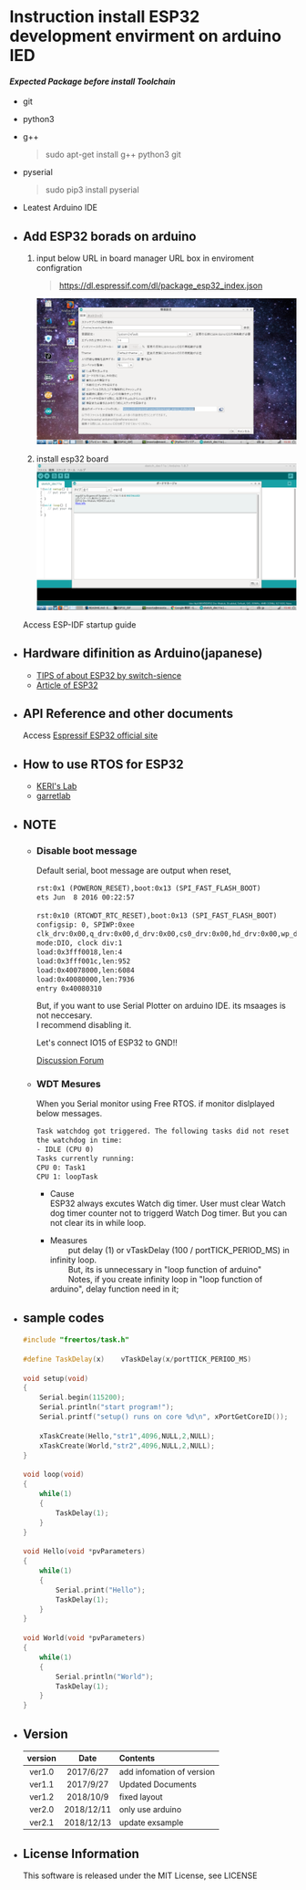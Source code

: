# Instruction install ESP32 development envirment on arduino IED


#### ***Expected Package before install Toolchain***
- git
- python3
- g++
    > sudo apt-get install g++ python3 git
- pyserial
    > sudo pip3 install pyserial
- Leatest Arduino IDE

- ## Add ESP32 borads on arduino

    1. input below URL in board manager URL box in enviroment configration
        > https://dl.espressif.com/dl/package_esp32_index.json   

        ![](./pictures/BoradManager.png)
    2. install esp32 board 
        ![](./pictures/install.png)

    Access ESP-IDF startup guide 
- ## Hardware difinition as Arduino(japanese)
    - [TIPS of about ESP32 by switch-sience](https://trac.switch-science.com/wiki/esp32_tips)   
    - [Article of ESP32](https://ht-deko.com/arduino/esp-wroom-32.html#17)

- ## API Reference and other documents
    Access [Espressif ESP32 official site](https://docs.espressif.com/projects/esp-idf/en/latest/get-started/linux-setup.html)

- ## How to use RTOS for ESP32
    - [KERI's Lab](https://kerikeri.top/posts/2017-06-24-esp32-dual-core/)   
    - [garretlab](https://garretlab.web.fc2.com/arduino/esp32/lab/task/index.html)
- ## NOTE
    - ### Disable boot message
        Default serial, boot message are output when reset,
        ~~~
        rst:0x1 (POWERON_RESET),boot:0x13 (SPI_FAST_FLASH_BOOT)
        ets Jun  8 2016 00:22:57

        rst:0x10 (RTCWDT_RTC_RESET),boot:0x13 (SPI_FAST_FLASH_BOOT)
        configsip: 0, SPIWP:0xee
        clk_drv:0x00,q_drv:0x00,d_drv:0x00,cs0_drv:0x00,hd_drv:0x00,wp_drv:0x00
        mode:DIO, clock div:1
        load:0x3fff0018,len:4
        load:0x3fff001c,len:952
        load:0x40078000,len:6084
        load:0x40080000,len:7936
        entry 0x40080310
        ~~~

        But, if you want to use Serial Plotter on arduino IDE. its msaages is not neccesary.   
        I recommend disabling it.   

        Let's connect IO15 of ESP32 to GND!!
    
        [Discussion Forum](https://www.esp32.com/viewtopic.php?t=1658)

    - ### WDT Mesures
        When you Serial monitor using Free RTOS.
        if monitor dislplayed below messages.
        ~~~
        Task watchdog got triggered. The following tasks did not reset the watchdog in time:
        - IDLE (CPU 0)
        Tasks currently running:
        CPU 0: Task1
        CPU 1: loopTask
        ~~~

        - Cause   
        ESP32 always excutes Watch dig timer.
        User must clear Watch dog timer counter not to triggerd Watch Dog timer.
        But you can not clear its in while loop.

        - Measures   
        put delay (1) or vTaskDelay (100 / portTICK_PERIOD_MS) in infinity loop.   
        But, its is unnecessary in "loop function of arduino"   
        Notes, if you create infinity loop in "loop function of arduino", delay function need in it;   

- ## sample codes
    ~~~c++
    #include "freertos/task.h"

    #define TaskDelay(x)	vTaskDelay(x/portTICK_PERIOD_MS)

    void setup(void)
    {
        Serial.begin(115200);
        Serial.println("start program!");
        Serial.printf("setup() runs on core %d\n", xPortGetCoreID());
    
        xTaskCreate(Hello,"str1",4096,NULL,2,NULL);
        xTaskCreate(World,"str2",4096,NULL,2,NULL);
    }

    void loop(void)
    {
        while(1)
        {
            TaskDelay(1);
        }
    }

    void Hello(void *pvParameters)
    {
        while(1)
        {
            Serial.print("Hello");
            TaskDelay(1);
        }
    }

    void World(void *pvParameters)
    {
        while(1)
        {
            Serial.println("World");
            TaskDelay(1);
        }   
    }
    ~~~

- ## Version

    |version  |Date|Contents|
    |:-----:|:-------:|:----------------|
    |ver1.0 |2017/6/27|add infomation of version|   
    |ver1.1 |2017/9/27|Updated Documents|
    |ver1.2 |2018/10/9|fixed layout|
    |ver2.0 |2018/12/11|only use arduino|
    |ver2.1 |2018/12/13|update exsample|


- ## License Information
   This software is released under the MIT License, see LICENSE